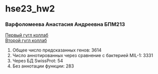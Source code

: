 # hse23_hw2
### Варфоломеева Анастасия Андреевна БПМ213

[Первый гугл коллаб](https://colab.research.google.com/drive/1pAVSAzkO21VTxwMWb8LaridmVC9FijS-?usp=sharing)\
[Второй гугл коллаб](https://colab.research.google.com/drive/1Bg6yIu-GoepsM9RKGA7YpAv6kw4VA1sC?usp=sharing)

1. Общее число предсказанных генов: 3614
2. Число аннотированных через сравнение с бактерией MIL-1: 3331
3. Через БД SwissProt: 54
4. Без аннотации функции: 283
